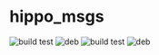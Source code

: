 # hippo_msgs
![build test](https://buildbot.hippocampus-robotics.net/plugins/badges/hippo-msgs-colcon-amd64.svg?left_text=build%20amd64)
![deb](https://buildbot.hippocampus-robotics.net/plugins/badges/hippo-msgs-deb-amd64.svg?left_text=build%20amd64)
![build test](https://buildbot.hippocampus-robotics.net/plugins/badges/hippo-msgs-colcon-arm64.svg?left_text=build%20arm64)
![deb](https://buildbot.hippocampus-robotics.net/plugins/badges/hippo-msgs-deb-arm64.svg?left_text=build%20arm64)
